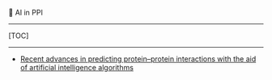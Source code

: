 👏 AI in PPI

---
[TOC]

---

* [Recent advances in predicting protein–protein interactions with the aid of artificial intelligence algorithms](./AI_in_PPI/1-s2.0-S0959440X22000173-main.pdf)